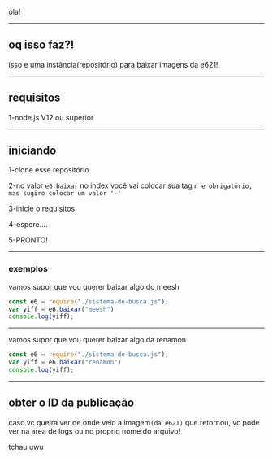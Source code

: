 ola!

---

## oq isso faz?!

isso e uma instância(repositório) para baixar imagens da e621!

---

## requisitos

1-node.js V12 ou superior

---

## iniciando

1-clone esse repositório

2-no valor `e6.baixar` no index você vai colocar sua tag `n e obrigatório, mas sugiro colocar um valor '-'`

3-inicie o requisitos

4-espere....

5-PRONTO!

---

### exemplos

vamos supor que vou querer baixar algo do meesh

```js
const e6 = require("./sistema-de-busca.js");
var yiff = e6.baixar("meesh")
console.log(yiff);
```

---

vamos supor que vou querer baixar algo da renamon

```js
const e6 = require("./sistema-de-busca.js");
var yiff = e6.baixar("renamon")
console.log(yiff);
```

---
## obter o ID da publicação

caso vc queira ver de onde veio a imagem`(da e621)` que retornou, vc pode ver na area de logs ou no proprio nome do arquivo!




tchau uwu